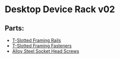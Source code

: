 # Desktop Device Rack v02

## Parts:

- [T-Slotted Framing Rails](https://www.mcmaster.com/catalog/129/2188/5537T97)
- [T-Slotted Framing Fasteners](https://www.mcmaster.com/catalog/129/2195/5537T67)
- [Alloy Steel Socket Head Screws](https://www.mcmaster.com/catalog/129/3494/91290A318)

